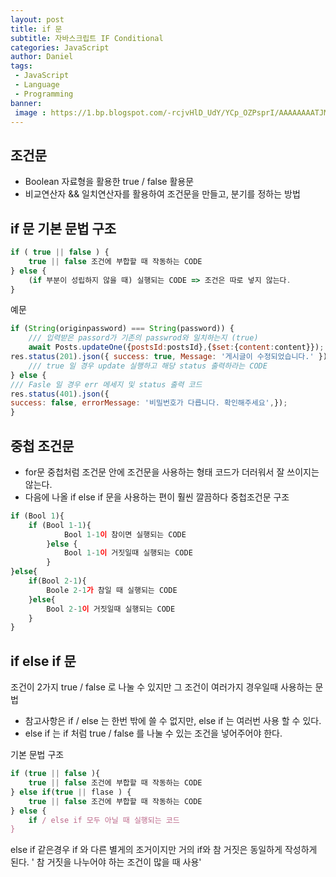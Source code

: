 ```yaml
---
layout: post
title: if 문
subtitle: 자바스크립트 IF Conditional
categories: JavaScript
author: Daniel
tags: 
 - JavaScript
 - Language
 - Programming
banner:
 image : https://1.bp.blogspot.com/-rcjvHlD_UdY/YCp_OZPsprI/AAAAAAAATJM/q1FkJzVNQuQpnllIHAVW2GEtvVgsqNJhACLcBGAsYHQ/s2048/Heading%2Bwith%2BWords%2BWhite.png
---
```


조건문
--

- Boolean 자료형을 활용한 true / false 활용문
- 비교연산자 && 일치연산자를 활용하여 조건문을 만들고, 분기를 정하는 방법

## if 문 기본 문법 구조

```JavaScript
if ( true || false ) {
	true || false 조건에 부합할 때 작동하는 CODE
} else {
	(if 부분이 성립하지 않을 때) 실행되는 CODE => 조건은 따로 넣지 않는다.
}
```

예문

```JavaScript
if (String(originpassword) === String(password)) {
	/// 입력받은 passord가 기존의 passwrod와 일치하는지 (true)
	await Posts.updateOne({postsId:postsId},{$set:{content:content}});
res.status(201).json({ success: true, Message: '게시글이 수정되었습니다.' });
	/// true 일 경우 update 실행하고 해당 status 출력하라는 CODE
} else {
/// Fasle 일 경우 err 메세지 및 status 출력 코드
res.status(401).json({
success: false, errorMessage: '비밀번호가 다릅니다. 확인해주세요',});
}
```

## 중첩 조건문 
- for문 중첩처럼 조건문 안에 조건문을 사용하는 형태 코드가 더러워서 잘 쓰이지는 않는다.
- 다음에 나올 if else if 문을 사용하는 편이 훨씬 깔끔하다
중첩조건문 구조
```JavaScript
if (Bool 1){
	if (Bool 1-1){
			Bool 1-1이 참이면 실행되는 CODE
		}else {
			Bool 1-1이 거짓일때 실행되는 CODE
		}
}else{
	if(Bool 2-1){
		Boole 2-1가 참일 때 실행되는 CODE
	}else{
		Bool 2-1이 거짓일때 실행되는 CODE
	}
}
```

## if else if 문  

조건이 2가지 true / false 로 나눌 수 있지만 그 조건이 여러가지 경우일때 사용하는 문법
 - 참고사항은 if / else 는 한번 밖에 쓸 수 없지만, else if 는 여러번 사용 할 수 있다.
 - else if 는 if 처럼 true / false 를 나눌 수 있는 조건을 넣어주어야 한다.

기본 문법 구조
```javaScript
if (true || false ){
	true || false 조건에 부합할 때 작동하는 CODE
} else if(true || flase ) {
	true || false 조건에 부합할 때 작동하는 CODE
} else {
	if / else if 모두 아닐 때 실행되는 코드
}
```

else if 같은경우 if 와 다른 별게의 조거이지만 거의 if와 참 거짓은 동일하게 작성하게 된다.
' 참 거짓을 나누어야 하는 조건이 많을 때 사용'
